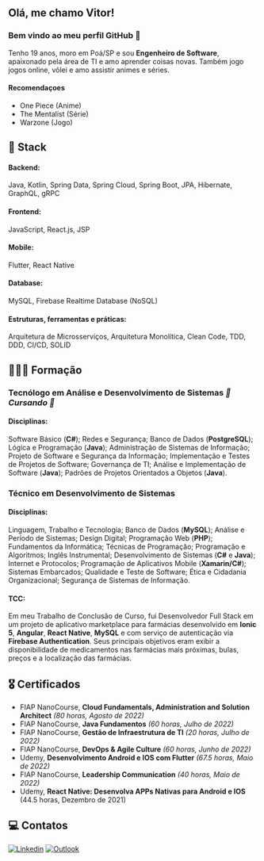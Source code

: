 ## Olá, me chamo Vitor! 
### Bem vindo ao meu perfil GitHub 👋

Tenho 19 anos, moro em Poá/SP e sou **Engenheiro de Software**, apaixonado pela área de TI e amo aprender coisas novas. Também jogo jogos online, vôlei e amo assistir animes e séries.

#### Recomendaçoes
* One Piece (Anime)
* The Mentalist (Série)
* Warzone (Jogo)

## 🚀 Stack
#### Backend:
Java, Kotlin, Spring Data, Spring Cloud, Spring Boot, JPA, Hibernate, GraphQL, gRPC

#### Frontend:
JavaScript, React.js, JSP

#### Mobile:
Flutter, React Native

#### Database:
MySQL, Firebase Realtime Database (NoSQL)

#### Estruturas, ferramentas e práticas:
Arquitetura de Microsserviços, Arquitetura Monolítica, Clean Code, TDD, DDD, CI/CD, SOLID

## 👨🏽‍🎓 Formação

### Tecnólogo em Análise e Desenvolvimento de Sistemas  *🚧 Cursando 🚧*
#### Disciplinas:
Software Básico (**C#**); Redes e Segurança; Banco de Dados (**PostgreSQL**); Lógica e Programação (**Java**); Administração de Sistemas de Informação; Projeto de Software e Segurança da Informação; Implementação e Testes de Projetos de Software; Governança de TI; Análise e Implementação de Software (**Java**); Padrões de Projetos Orientados a Objetos (**Java**).

### Técnico em Desenvolvimento de Sistemas
#### Disciplinas:
Linguagem, Trabalho e Tecnologia; Banco de Dados (**MySQL**); Análise e Período de Sistemas; Design Digital; Programação Web (**PHP**); Fundamentos da Informática; Técnicas de Programação; Programação e Algoritmos; Inglês Instrumental; Desenvolvimento de Sistemas (**C#** e **Java**); Internet e Protocolos; Programação de Aplicativos Mobile (**Xamarin/C#**); Sistemas Embarcados; Qualidade e Teste de Software; Ética e Cidadania Organizacional; Segurança de Sistemas de Informação.
#### TCC:
Em meu Trabalho de Conclusão de Curso, fui Desenvolvedor Full Stack em um projeto de aplicativo marketplace para farmácias desenvolvido em **Ionic 5**, **Angular**, **React Native**, **MySQL** e com serviço de autenticação via **Firebase Authentication**. Seus principais objetivos eram exibir a disponibilidade de medicamentos nas farmácias mais próximas, bulas, preços e a localização das farmácias.

## 🎖️ Certificados
* FIAP NanoCourse, **Cloud Fundamentals, Administration and Solution Architect** *(80 horas, Agosto de 2022)*
* FIAP NanoCourse,  **Java Fundamentos** *(60 horas, Julho de 2022)*
* FIAP NanoCourse, **Gestão de Infraestrutura de TI** *(20 horas, Julho de 2022)*
* FIAP NanoCourse, **DevOps & Agile Culture** *(60 horas, Junho de 2022)*
* Udemy, **Desenvolvimento Android e IOS com Flutter** *(67.5 horas, Maio de 2022)*
* FIAP NanoCourse, **Leadership Communication** *(40 horas, Maio de 2022)*
* Udemy, **React Native: Desenvolva APPs Nativas para Android e IOS** (44.5 horas, Dezembro de 2021)

## 💻 Contatos

[![Linkedin](https://img.shields.io/badge/Linkedin-0e76a8?style=for-the-badge&logo=linkedin&logoColor=white)](https://www.linkedin.com/in/vitorssb/)
[![Outlook](https://img.shields.io/badge/Microsoft_Outlook-0078D4?style=for-the-badge&logo=microsoft-outlook&logoColor=white)](mailto:dev.vitor.santos@outlook.com)
